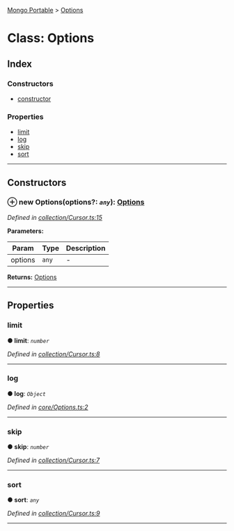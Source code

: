 [Mongo Portable](../README.md) > [Options](../classes/options.md)



# Class: Options

## Index

### Constructors

* [constructor](options.md#constructor)


### Properties

* [limit](options.md#limit)
* [log](options.md#log)
* [skip](options.md#skip)
* [sort](options.md#sort)



---
## Constructors
<a id="constructor"></a>


### ⊕ **new Options**(options?: *`any`*): [Options](options.md)


*Defined in [collection/Cursor.ts:15](https://github.com/EastolfiWebDev/MongoPortable/blob/b563243/src/collection/Cursor.ts#L15)*



**Parameters:**

| Param | Type | Description |
| ------ | ------ | ------ |
| options | `any`   |  - |





**Returns:** [Options](options.md)

---


## Properties
<a id="limit"></a>

###  limit

**●  limit**:  *`number`* 

*Defined in [collection/Cursor.ts:8](https://github.com/EastolfiWebDev/MongoPortable/blob/b563243/src/collection/Cursor.ts#L8)*





___

<a id="log"></a>

###  log

**●  log**:  *`Object`* 

*Defined in [core/Options.ts:2](https://github.com/EastolfiWebDev/MongoPortable/blob/b563243/src/core/Options.ts#L2)*





___

<a id="skip"></a>

###  skip

**●  skip**:  *`number`* 

*Defined in [collection/Cursor.ts:7](https://github.com/EastolfiWebDev/MongoPortable/blob/b563243/src/collection/Cursor.ts#L7)*





___

<a id="sort"></a>

###  sort

**●  sort**:  *`any`* 

*Defined in [collection/Cursor.ts:9](https://github.com/EastolfiWebDev/MongoPortable/blob/b563243/src/collection/Cursor.ts#L9)*





___



